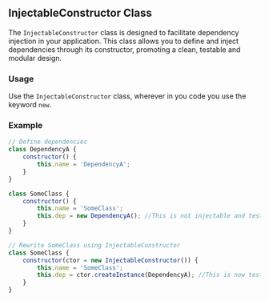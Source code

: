 ## InjectableConstructor Class

The `InjectableConstructor` class is designed to facilitate dependency injection in your application. This class allows you to define and inject dependencies through its constructor, promoting a clean, testable and modular design.

### Usage

Use the `InjectableConstructor` class, wherever in you code you use the keyword `new`.

### Example
```javascript
// Define dependencies
class DependencyA {
    constructor() {
        this.name = 'DependencyA';
    }
}

class SomeClass {
    constructor() {
        this.name = 'SomeClass';
        this.dep = new DependencyA(); //This is not injectable and testable while writing unit test 
    }
}

// Rewrite SomeClass using InjectableConstructor
class SomeClass {
    constructor(ctor = new InjectableConstructor()) {
        this.name = 'SomeClass';
        this.dep = ctor.createInstance(DependencyA); //This is now testable cause its injected via ctor object which is passed in the constructor 
    }
}

```